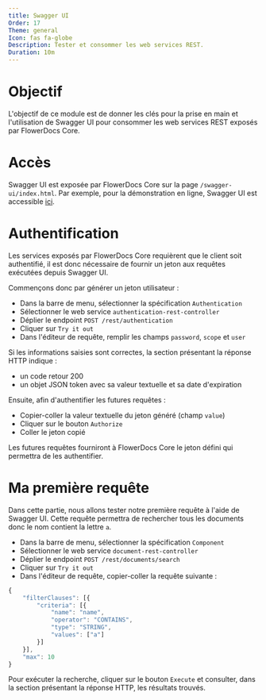 ```yaml
---
title: Swagger UI
Order: 17
Theme: general
Icon: fas fa-globe
Description: Tester et consommer les web services REST.
Duration: 10m
---
```


# Objectif
L'objectif de ce module est de donner les clés pour la prise en main et l'utilisation de Swagger UI pour consommer les web services REST exposés par FlowerDocs Core.

# Accès 

Swagger UI est exposée par FlowerDocs Core sur la page `/swagger-ui/index.html`.
Par exemple, pour la démonstration en ligne, Swagger UI est accessible [ici](https://www.demo.flowerdocs.cloud/flower-docs-ws/swagger-ui/index.html).

# Authentification

Les services exposés par FlowerDocs Core requièrent que le client soit authentifié, il est donc nécessaire de fournir un jeton aux requêtes exécutées depuis Swagger UI.

Commençons donc par générer un jeton utilisateur : 

* Dans la barre de menu, sélectionner la spécification `Authentication` 
* Sélectionner le web service `authentication-rest-controller`
* Déplier le endpoint ``POST /rest/authentication``
* Cliquer sur ``Try it out`` 
* Dans l'éditeur de requête, remplir les champs ``password``, ``scope`` et ``user`` 

Si les informations saisies sont correctes, la section présentant la réponse HTTP indique : 

* un code retour 200
* un objet JSON token avec sa valeur textuelle et sa date d'expiration


Ensuite, afin d'authentifier les futures requêtes : 

* Copier-coller la valeur textuelle du jeton généré (champ ``value``)
* Cliquer sur le bouton ``Authorize`` 
* Coller le jeton copié 

Les futures requêtes fourniront à FlowerDocs Core le jeton défini qui permettra de les authentifier.

# Ma première requête

Dans cette partie, nous allons tester notre première requête à l'aide de Swagger UI.
Cette requête permettra de rechercher tous les documents donc le nom contient la lettre ``a``.

* Dans la barre de menu, sélectionner la spécification `Component` 
* Sélectionner le web service `document-rest-controller`
* Déplier le endpoint ``POST /rest/documents/search``
* Cliquer sur ``Try it out`` 
* Dans l'éditeur de requête, copier-coller la requête suivante : 


```javascript
{
    "filterClauses": [{
        "criteria": [{
            "name": "name",
            "operator": "CONTAINS",
            "type": "STRING",
            "values": ["a"]
        }]
    }],
    "max": 10
}
```


Pour exécuter la recherche, cliquer sur le bouton ``Execute`` et consulter, dans la section présentant la réponse HTTP, les résultats trouvés.